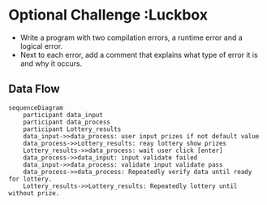 # Optional Challenge :Luckbox
- Write a program with two compilation errors, a runtime error and a logical error.
- Next to each error, add a comment that explains what type of error it is and why it occurs.
## Data Flow

```mermaid
sequenceDiagram
    participant data_input
    participant data_process
    participant Lottery_results
    data_input->>data_process: user input prizes if not default value
    data_process->>Lottery_results: reay lottery show prizes 
    Lottery_results->>data_process: wait user click [enter]
    data_process->>data_input: input validate failed
    data_input->>data_process: validate input validate pass
    data_process->>data_process: Repeatedly verify data until ready for lottery.
    Lottery_results->>Lottery_results: Repeatedly lottery until without prize.
```
